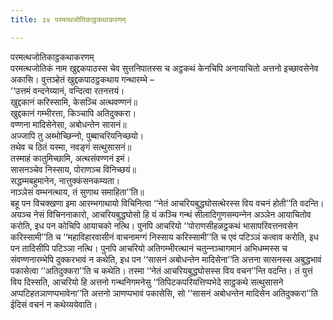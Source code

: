 ```yaml
---
title: ३४ परमत्थजोतिकाट्ठकथाकरणम्

---
```

परमत्थजोतिकाट्ठकथाकरणम्  
परमत्थजोतिकं नाम खुद्दकपाठस्स चेव सुत्तनिपातस्स च अट्ठकथं केनचिपि अनायाचितो अत्तनो इच्छावसेनेव अकासि। वुत्तञ्हेतं खुद्दकपाठट्ठकथाय गन्थारम्भे –  
‘‘उत्तमं वन्दनेय्यानं, वन्दित्वा रतनत्तयं।  
खुद्दकानं करिस्सामि, केसञ्‍चि अत्थवण्णनं॥  
खुद्दकानं गम्भीरत्ता, किञ्‍चापि अतिदुक्‍करा।  
वण्णना मादिसेनेसा, अबोधन्तेन सासनं॥  
अज्‍जापि तु अब्भोच्छिन्‍नो, पुब्बाचरियनिच्छयो।  
तथेव च ठितं यस्मा, नवङ्गं सत्थुसासनं॥  
तस्माहं कातुमिच्छामि, अत्थसंवण्णनं इमं।  
सासनञ्‍चेव निस्साय, पोराणञ्‍च विनिच्छयं॥  
सद्धम्मबहुमानेन, नात्तुक्‍कंसनकम्यता।  
नाञ्‍ञेसं वम्भनत्थाय, तं सुणाथ समाहिता’’ति॥  
बहू पन विचक्खणा इमा आरम्भगाथायो विचिनित्वा ‘‘नेतं आचरियबुद्धघोसत्थेरस्स विय वचनं होती’’ति वदन्ति। अयञ्‍च नेसं विचिननाकारो, आचरियबुद्धघोसो हि यं कञ्‍चि गन्थं सीलादिगुणसम्पन्‍नेन अञ्‍ञेन आयाचितोव करोति, इध पन कोचिपि आयाचको नत्थि। पुनपि आचरियो ‘‘पोराणसीहळट्ठकथं भासापरिवत्तनवसेन करिस्सामी’’ति च ‘‘महाविहारवासीनं वाचनामग्गं निस्साय करिस्सामी’’ति च एवं पटिञ्‍ञं कत्वाव करोति, इध पन तादिसीपि पटिञ्‍ञा नत्थि। पुनपि आचरियो अतिगम्भीरत्थानं चतुन्‍नञ्‍चागमानं अभिधम्मस्स च संवण्णनारम्भेपि दुक्‍करभावं न कथेति, इध पन ‘‘सासनं अबोधन्तेन मादिसेना’’ति अत्तना सासनस्स अबुद्धभावं पकासेत्वा ‘‘अतिदुक्‍करा’’ति च कथेति। तस्मा ‘‘नेतं आचरियबुद्धघोसस्स विय वचन’’न्ति वदन्ति। तं युत्तं विय दिस्सति, आचरियो हि अत्तनो गन्थनिगमनेसु ‘‘तिपिटकपरियत्तिप्पभेदे साट्ठकथे सत्थुसासने अप्पटिहतञाणप्पभावेना’’ति अत्तनो ञाणप्पभावं पकासेसि, सो ‘‘सासनं अबोधन्तेन मादिसेन अतिदुक्‍करा’’ति ईदिसं वचनं न कथेय्ययेवाति।  